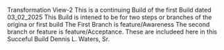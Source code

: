 Transformation View-2 
This is a continuing Build of the first Build dated 03_02_2025
This Build is intened to be for two steps or branches of the origina or first build
The First Branch is feature/Awareness
The second branch or feature is feature/Acceptance. These are includeed here in this Succeful Build
Dennis L. Waters, Sr.
